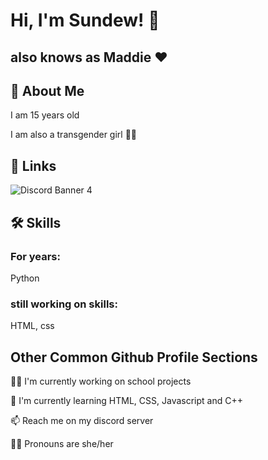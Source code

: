 
# Hi, I'm Sundew! 👋
## also knows as Maddie ❤️


## 🚀 About Me
I am 15 years old

I am also a transgender girl 🏳️‍⚧️

## 🔗 Links

![Discord Banner 4](https://discordapp.com/api/guilds/1151277469517746196/widget.png?style=banner4)

## 🛠 Skills
### For years:
Python

### still working on skills:
HTML, css 


## Other Common Github Profile Sections
👩‍💻 I'm currently working on school projects

🧠 I'm currently learning HTML, CSS, Javascript and C++

📫 Reach me on my discord server

🏳️‍⚧️ Pronouns are she/her



